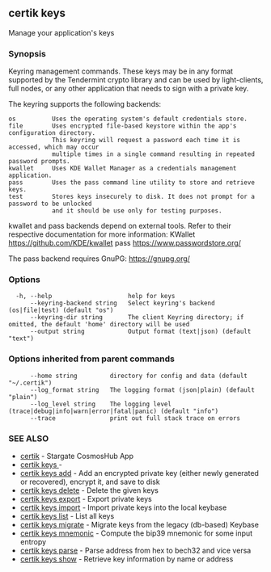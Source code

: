 ## certik keys

Manage your application's keys

### Synopsis

Keyring management commands. These keys may be in any format supported by the
Tendermint crypto library and can be used by light-clients, full nodes, or any other application
that needs to sign with a private key.

The keyring supports the following backends:

    os          Uses the operating system's default credentials store.
    file        Uses encrypted file-based keystore within the app's configuration directory.
                This keyring will request a password each time it is accessed, which may occur
                multiple times in a single command resulting in repeated password prompts.
    kwallet     Uses KDE Wallet Manager as a credentials management application.
    pass        Uses the pass command line utility to store and retrieve keys.
    test        Stores keys insecurely to disk. It does not prompt for a password to be unlocked
                and it should be use only for testing purposes.

kwallet and pass backends depend on external tools. Refer to their respective documentation for more
information:
    KWallet     https://github.com/KDE/kwallet
    pass        https://www.passwordstore.org/

The pass backend requires GnuPG: https://gnupg.org/


### Options

```
  -h, --help                     help for keys
      --keyring-backend string   Select keyring's backend (os|file|test) (default "os")
      --keyring-dir string       The client Keyring directory; if omitted, the default 'home' directory will be used
      --output string            Output format (text|json) (default "text")
```

### Options inherited from parent commands

```
      --home string         directory for config and data (default "~/.certik")
      --log_format string   The logging format (json|plain) (default "plain")
      --log_level string    The logging level (trace|debug|info|warn|error|fatal|panic) (default "info")
      --trace               print out full stack trace on errors
```

### SEE ALSO

* [certik](certik.md)	 - Stargate CosmosHub App
* [certik keys ](certik_keys_.md)	 - 
* [certik keys add](certik_keys_add.md)	 - Add an encrypted private key (either newly generated or recovered), encrypt it, and save to disk
* [certik keys delete](certik_keys_delete.md)	 - Delete the given keys
* [certik keys export](certik_keys_export.md)	 - Export private keys
* [certik keys import](certik_keys_import.md)	 - Import private keys into the local keybase
* [certik keys list](certik_keys_list.md)	 - List all keys
* [certik keys migrate](certik_keys_migrate.md)	 - Migrate keys from the legacy (db-based) Keybase
* [certik keys mnemonic](certik_keys_mnemonic.md)	 - Compute the bip39 mnemonic for some input entropy
* [certik keys parse](certik_keys_parse.md)	 - Parse address from hex to bech32 and vice versa
* [certik keys show](certik_keys_show.md)	 - Retrieve key information by name or address


